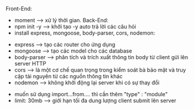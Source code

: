 Front-End:

- moment --> xử lý thời gian.
  Back-End:
- npm init -y --> khởi tạo -y auto trả lời các câu hỏi
- install express, mongoose, body-parser, cors, nodemon:

* express --> tạo các router cho ứng dụng
* mongoose --> tạo các model cho các database
* body-parser --> phân tích và trích xuất thông tin body từ client gửi lên server HTTP
* cors --> là một cơ chế quan trọng trong kiểm soát bà bảo mật và truy cập tài nguyên từ các nguồn thông tin khác
* nodemon --> không khởi động lại server khi có sự thay đổi

- muốn sử dụng import...from.... thì cần thêm "type" : "module"
- limit: 30mb --> giới hạn tối đa dung lượng client submit lên server
